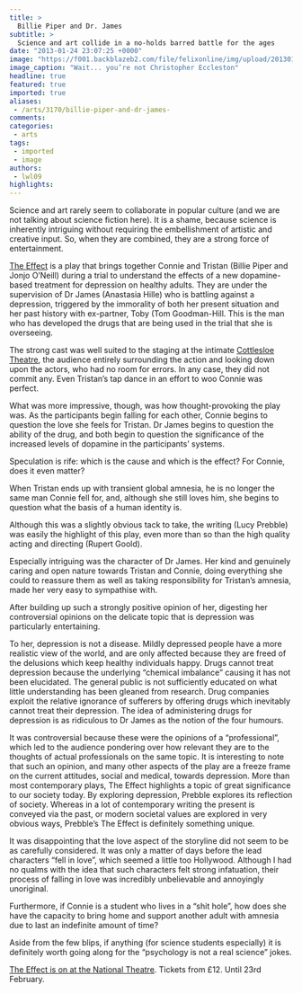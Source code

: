 ```yaml
---
title: >
  Billie Piper and Dr. James
subtitle: >
  Science and art collide in a no-holds barred battle for the ages
date: "2013-01-24 23:07:25 +0000"
image: "https://f001.backblazeb2.com/file/felixonline/img/upload/201301242306-mc4509-theeffect_1.jpg"
image_caption: "Wait... you’re not Christopher Eccleston"
headline: true
featured: true
imported: true
aliases:
 - /arts/3170/billie-piper-and-dr-james-
comments:
categories:
 - arts
tags:
 - imported
 - image
authors:
 - lwl09
highlights:
---
```


Science and art rarely seem to collaborate in popular culture (and we are not talking about science fiction here). It is a shame, because science is inherently intriguing without requiring the embellishment of artistic and creative input. So, when they are combined, they are a strong force of entertainment.

[The Effect](http://www.nationaltheatre.org.uk/shows/the-effect) is a play that brings together Connie and Tristan (Billie Piper and Jonjo O’Neill) during a trial to understand the effects of a new dopamine-based treatment for depression on healthy adults. They are under the supervision of Dr James (Anastasia Hille) who is battling against a depression, triggered by the immorality of both her present situation and her past history with ex-partner, Toby (Tom Goodman-Hill. This is the man who has developed the drugs that are being used in the trial that she is overseeing.

The strong cast was well suited to the staging at the intimate [Cottlesloe Theatre](http://www.nationaltheatre.org.uk/venue/cottesloe-theatre), the audience entirely surrounding the action and looking down upon the actors, who had no room for errors. In any case, they did not commit any. Even Tristan’s tap dance in an effort to woo Connie was perfect.

What was more impressive, though, was how thought-provoking the play was. As the participants begin falling for each other, Connie begins to question the love she feels for Tristan. Dr James begins to question the ability of the drug, and both begin to question the significance of the increased levels of dopamine in the participants’ systems.

Speculation is rife: which is the cause and which is the effect? For Connie, does it even matter?

When Tristan ends up with transient global amnesia, he is no longer the same man Connie fell for, and, although she still loves him, she begins to question what the basis of a human identity is.

Although this was a slightly obvious tack to take, the writing (Lucy Prebble) was easily the highlight of this play, even more than so than the high quality acting and directing (Rupert Goold).

Especially intriguing was the character of Dr James. Her kind and genuinely caring and open nature towards Tristan and Connie, doing everything she could to reassure them as well as taking responsibility for Tristan’s amnesia, made her very easy to sympathise with.

After building up such a strongly positive opinion of her, digesting her controversial opinions on the delicate topic that is depression was particularly entertaining.

To her, depression is not a disease. Mildly depressed people have a more realistic view of the world, and are only affected because they are freed of the delusions which keep healthy individuals happy. Drugs cannot treat depression because the underlying “chemical imbalance” causing it has not been elucidated. The general public is not sufficiently educated on what little understanding has been gleaned from research. Drug companies exploit the relative ignorance of sufferers by offering drugs which inevitably cannot treat their depression. The idea of administering drugs for depression is as ridiculous to Dr James as the notion of the four humours.

It was controversial because these were the opinions of a “professional”, which led to the audience pondering over how relevant they are to the thoughts of actual professionals on the same topic.
 It is interesting to note that such an opinion, and many other aspects of the play are a freeze frame on the current attitudes, social and medical, towards depression. More than most contemporary plays, The Effect highlights a topic of great significance to our society today. By exploring depression, Prebble explores its reflection of society. Whereas in a lot of contemporary writing the present is conveyed via the past, or modern societal values are explored in very obvious ways, Prebble’s The Effect is definitely something unique.

It was disappointing that the love aspect of the storyline did not seem to be as carefully considered. It was only a matter of days before the lead characters “fell in love”, which seemed a little too Hollywood. Although I had no qualms with the idea that such characters felt strong infatuation, their process of falling in love was incredibly unbelievable and annoyingly unoriginal.

Furthermore, if Connie is a student who lives in a “shit hole”, how does she have the capacity to bring home and support another adult with amnesia due to last an indefinite amount of time?

Aside from the few blips, if anything (for science students especially) it is definitely worth going along for the “psychology is not a real science” jokes.

[The Effect is on at the National Theatre](http://www.nationaltheatre.org.uk/shows/the-effect). Tickets from £12. Until 23rd February.
